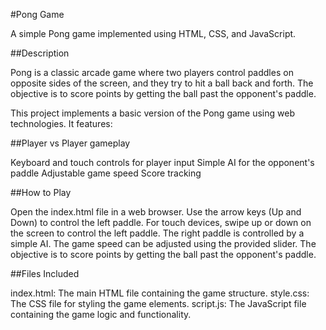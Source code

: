 #Pong Game

A simple Pong game implemented using HTML, CSS, and JavaScript.

##Description

Pong is a classic arcade game where two players control paddles on opposite sides of the screen, and they try to hit a ball back and forth. The objective is to score points by getting the ball past the opponent's paddle.

This project implements a basic version of the Pong game using web technologies. It features:

##Player vs Player gameplay

Keyboard and touch controls for player input
Simple AI for the opponent's paddle
Adjustable game speed
Score tracking

##How to Play

Open the index.html file in a web browser.
Use the arrow keys (Up and Down) to control the left paddle.
For touch devices, swipe up or down on the screen to control the left paddle.
The right paddle is controlled by a simple AI.
The game speed can be adjusted using the provided slider.
The objective is to score points by getting the ball past the opponent's paddle.

##Files Included

index.html: The main HTML file containing the game structure.
style.css: The CSS file for styling the game elements.
script.js: The JavaScript file containing the game logic and functionality.
